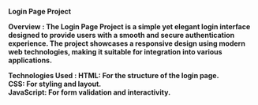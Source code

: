 <b>Login Page Project<b>

Overview : The Login Page Project is a simple yet elegant login interface designed to provide users with a smooth and secure authentication experience. The project showcases a responsive design using modern web technologies, making it suitable for integration into various applications.

Technologies Used :
HTML: For the structure of the login page.<br>
CSS: For styling and layout.<br>
JavaScript: For form validation and interactivity.
